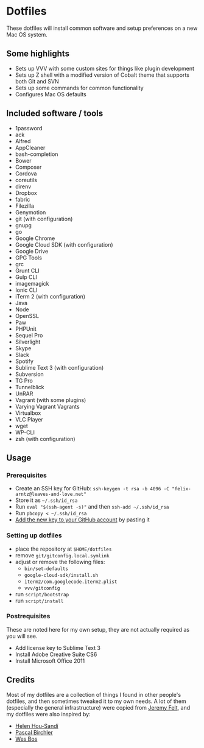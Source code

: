 # Dotfiles

These dotfiles will install common software and setup preferences on a new Mac OS system.

## Some highlights

* Sets up VVV with some custom sites for things like plugin development
* Sets up Z shell with a modified version of Cobalt theme that supports both Git and SVN
* Sets up some commands for common functionality
* Configures Mac OS defaults

## Included software / tools

* 1password
* ack
* Alfred
* AppCleaner
* bash-completion
* Bower
* Composer
* Cordova
* coreutils
* direnv
* Dropbox
* fabric
* Filezilla
* Genymotion
* git (with configuration)
* gnupg
* go
* Google Chrome
* Google Cloud SDK (with configuration)
* Google Drive
* GPG Tools
* grc
* Grunt CLI
* Gulp CLI
* imagemagick
* Ionic CLI
* iTerm 2 (with configuration)
* Java
* Node
* OpenSSL
* Paw
* PHPUnit
* Sequel Pro
* Silverlight
* Skype
* Slack
* Spotify
* Sublime Text 3 (with configuration)
* Subversion
* TG Pro
* Tunnelblick
* UnRAR
* Vagrant (with some plugins)
* Varying Vagrant Vagrants
* Virtualbox
* VLC Player
* wget
* WP-CLI
* zsh (with configuration)

## Usage

### Prerequisites

* Create an SSH key for GitHub: `ssh-keygen -t rsa -b 4096 -C "felix-arntz@leaves-and-love.net"`
* Store it as `~/.ssh/id_rsa`
* Run `eval "$(ssh-agent -s)"` and then `ssh-add ~/.ssh/id_rsa`
* Run `pbcopy < ~/.ssh/id_rsa`
* [Add the new key to your GitHub account](https://github.com/settings/keys) by pasting it

### Setting up dotfiles

* place the repository at `$HOME/dotfiles`
* remove `git/gitconfig.local.symlink`
* adjust or remove the following files:
    * `bin/set-defaults`
    * `google-cloud-sdk/install.sh`
    * `iterm2/com.googlecode.iterm2.plist`
    * `vvv/gitconfig`
* run `script/bootstrap`
* run `script/install`

### Postrequisites

These are noted here for my own setup, they are not actually required as you will see.

* Add license key to Sublime Text 3
* Install Adobe Creative Suite CS6
* Install Microsoft Office 2011

## Credits

Most of my dotfiles are a collection of things I found in other people's dotfiles, and then sometimes tweaked it to my own needs.
A lot of them (especially the general infrastructure) were copied from [Jeremy Felt](https://github.com/jeremyfelt/dotfiles), and my dotfiles were also inspired by:

* [Helen Hou-Sandí](https://gist.github.com/helen/8493a6b4b57bfbf1ecaf)
* [Pascal Birchler](https://github.com/swissspidy/dotfiles)
* [Wes Bos](https://github.com/wesbos/Cobalt2-iterm)
